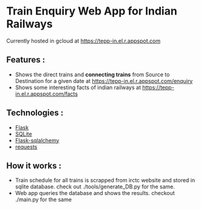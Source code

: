 # Train Enquiry Web App for Indian Railways

Currently hosted in gcloud at https://tepp-in.el.r.appspot.com

## Features :
- Shows the direct trains and **connecting trains** from Source to Destination for a given date at https://tepp-in.el.r.appspot.com/enquiry
- Shows some interesting facts of indian railways at https://tepp-in.el.r.appspot.com/facts

## Technologies :
- [Flask](https://flask.palletsprojects.com/)
- [SQLite](https://www.sqlite.org/)
- [Flask-sqlalchemy](https://flask-sqlalchemy.palletsprojects.com/)
- [requests](https://docs.python-requests.org/)

## How it works :
- Train schedule for all trains is scrapped from irctc website and stored in sqlite database.  check out ./tools/generate_DB.py for the same.
- Web app queries the database and shows the results. checkout ./main.py for the same

